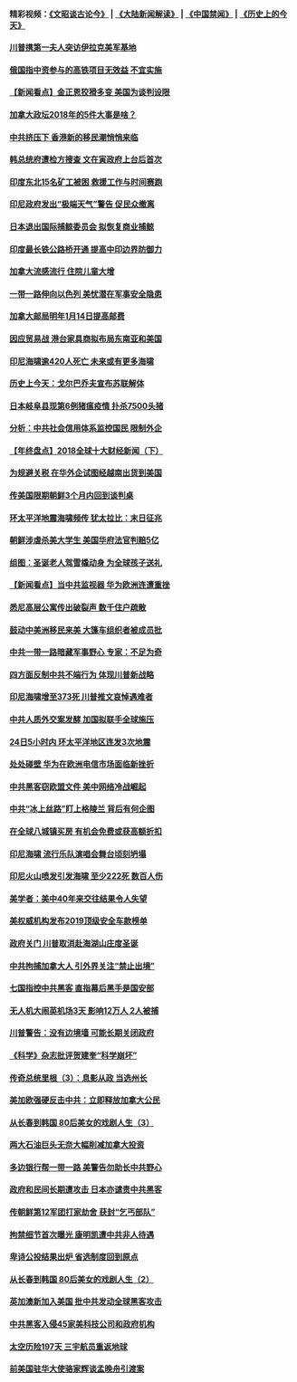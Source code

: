 #### 精彩视频：[《文昭谈古论今》](https://github.com/gfw-breaker/wenzhao/blob/master/README.md?t=12262131) | [《大陆新闻解读》](https://github.com/gfw-breaker/ntdtv-comedy/blob/master/README.md?t=12262131) | [《中国禁闻》](https://github.com/gfw-breaker/ntdtv-news/blob/master/README.md?t=12262131) | [《历史上的今天》](https://github.com/gfw-breaker/today-in-history/blob/master/README.md?t=12262131) 

#### [川普携第一夫人突访伊拉克美军基地](../pages/nsc418/n10934352.md?t=12262131) 

#### [俄国指中资参与的高铁项目无效益 不宜实施](../pages/nsc418/n10934141.md?t=12262131) 

#### [【新闻看点】金正恩狡猾多变 美国为谈判设限](../pages/nsc418/n10934183.md?t=12262131) 

#### [加拿大政坛2018年的5件大事是啥？](../pages/nsc418/n10934199.md?t=12262131) 

#### [中共挤压下 香港新的移民潮悄悄来临](../pages/nsc418/n10934111.md?t=12262131) 

#### [韩总统府遭检方搜查 文在寅政府上台后首次](../pages/nsc418/n10933090.md?t=12262131) 

#### [印度东北15名矿工被困 救援工作与时间赛跑](../pages/nsc418/n10933676.md?t=12262131) 

#### [印尼政府发出“极端天气”警告 促民众撤离](../pages/nsc418/n10933470.md?t=12262131) 

#### [日本退出国际捕鲸委员会 拟恢复商业捕鲸](../pages/nsc418/n10933334.md?t=12262131) 

#### [印度最长铁公路桥开通 提高中印边界防御力](../pages/nsc418/n10932809.md?t=12262131) 

#### [加拿大流感流行 住院儿童大增](../pages/nsc418/n10932744.md?t=12262131) 

#### [一带一路伸向以色列 美忧潜在军事安全隐患](../pages/nsc418/n10932712.md?t=12262131) 

#### [加拿大邮局明年1月14日提高邮费](../pages/nsc418/n10932741.md?t=12262131) 

#### [因应贸易战 港台家具商拟布局东南亚和美国](../pages/nsc418/n10932654.md?t=12262131) 

#### [印尼海啸逾420人死亡 未来或有更多海啸](../pages/nsc418/n10932350.md?t=12262131) 

#### [历史上今天：戈尔巴乔夫宣布苏联解体](../pages/nsc418/n10932195.md?t=12262131) 

#### [日本岐阜县现第6例猪瘟疫情 扑杀7500头猪](../pages/nsc418/n10931585.md?t=12262131) 

#### [分析：中共社会信用体系监控国民 限制外企](../pages/nsc418/n10928781.md?t=12262131) 

#### [【年终盘点】2018全球十大财经新闻（下）](../pages/nsc418/n10918551.md?t=12262131) 

#### [为规避关税 在华外企试图经越南出货到美国](../pages/nsc418/n10931698.md?t=12262131) 

#### [传美国限期朝鲜3个月内回到谈判桌](../pages/nsc418/n10931073.md?t=12262131) 

#### [环太平洋地震海啸频传 犹太拉比：末日征兆](../pages/nsc418/n10931369.md?t=12262131) 

#### [朝鲜涉虐杀美大学生 美国华府法官判赔5亿](../pages/nsc418/n10931032.md?t=12262131) 

#### [组图：圣诞老人驾雪橇动身 为全球孩子送礼](../pages/nsc418/n10930732.md?t=12262131) 

#### [【新闻看点】当中共监视器 华为欧洲连遭重挫](../pages/nsc418/n10930646.md?t=12262131) 

#### [悉尼高层公寓传出破裂声 数千住户疏散](../pages/nsc418/n10930665.md?t=12262131) 

#### [鼓动中美洲移民来美 大篷车组织者被成员批](../pages/nsc418/n10930604.md?t=12262131) 

#### [中共一带一路暗藏军事野心 专家：不足为奇](../pages/nsc418/n10930595.md?t=12262131) 

#### [四方面反制中共不端行为 体现川普新战略](../pages/nsc418/n10930171.md?t=12262131) 

#### [印尼海啸增至373死 川普推文哀悼遇难者](../pages/nsc418/n10929896.md?t=12262131) 

#### [中共人质外交案发酵 加国拟联手全球施压](../pages/nsc418/n10928999.md?t=12262131) 

#### [24日5小时内 环太平洋地区连发3次地震](../pages/nsc418/n10929109.md?t=12262131) 

#### [处处碰壁 华为在欧洲电信市场面临新挫折](../pages/nsc418/n10929057.md?t=12262131) 

#### [中共黑客窃欧盟文件 美中网络冷战崛起](../pages/nsc418/n10928801.md?t=12262131) 

#### [中共“冰上丝路”盯上格陵兰 背后有何企图](../pages/nsc418/n10926007.md?t=12262131) 

#### [在全球八城镇买房 有机会免费或获高额折扣](../pages/nsc418/n10927163.md?t=12262131) 

#### [印尼海啸 流行乐队演唱会舞台顷刻坍塌](../pages/nsc418/n10927974.md?t=12262131) 

#### [印尼火山喷发引发海啸 至少222死 数百人伤](../pages/nsc418/n10927495.md?t=12262131) 

#### [美学者：美中40年来交往结果令人失望](../pages/nsc418/n10927569.md?t=12262131) 

#### [美权威机构发布2019顶级安全车款榜单](../pages/nsc418/n10927038.md?t=12262131) 

#### [政府关门 川普取消赴海湖山庄度圣诞](../pages/nsc418/n10927613.md?t=12262131) 

#### [中共拘捕加拿大人 引外界关注“禁止出境”](../pages/nsc418/n10927145.md?t=12262131) 

#### [七国指控中共黑客 直指幕后黑手是国安部](../pages/nsc418/n10927012.md?t=12262131) 

#### [无人机大闹英机场3天 影响12万人 2人被捕](../pages/nsc418/n10926742.md?t=12262131) 

#### [川普警告：没有边境墙 可能长期关闭政府](../pages/nsc418/n10926277.md?t=12262131) 

#### [《科学》杂志批评贺建奎“科学崩坏”](../pages/nsc418/n10925960.md?t=12262131) 

#### [传奇总统里根（3）：息影从政 当选州长](../pages/nsc418/n10925669.md?t=12262131) 

#### [美加欧强硬反击中共：立即释放加拿大公民](../pages/nsc418/n10925745.md?t=12262131) 

#### [从长春到韩国 80后美女的戏剧人生（3）](../pages/nsc418/n10923009.md?t=12262131) 

#### [两大石油巨头无奈大幅削减加拿大投资](../pages/nsc418/n10925542.md?t=12262131) 

#### [多边银行帮一带一路 美警告勿助长中共野心](../pages/nsc418/n10925309.md?t=12262131) 

#### [政府和民间长期遭攻击 日本亦谴责中共黑客](../pages/nsc418/n10924008.md?t=12262131) 

#### [传朝鲜第12军团打家劫舍 获封“乞丐部队”](../pages/nsc418/n10924553.md?t=12262131) 

#### [拘禁细节首次曝光 康明凯遭中共非人待遇](../pages/nsc418/n10924051.md?t=12262131) 

#### [卑诗公投结果出炉 省选制度回到原点](../pages/nsc418/n10924449.md?t=12262131) 

#### [从长春到韩国 80后美女的戏剧人生（2）](../pages/nsc418/n10916777.md?t=12262131) 

#### [英加澳新加入美国 批中共发动全球黑客攻击](../pages/nsc418/n10923357.md?t=12262131) 

#### [中共黑客入侵45家美科技公司和政府机构](../pages/nsc418/n10923136.md?t=12262131) 

#### [太空历险197天 三宇航员重返地球](../pages/nsc418/n10922909.md?t=12262131) 

#### [前美国驻华大使骆家辉谈孟晚舟引渡案](../pages/nsc418/n10923038.md?t=12262131) 

